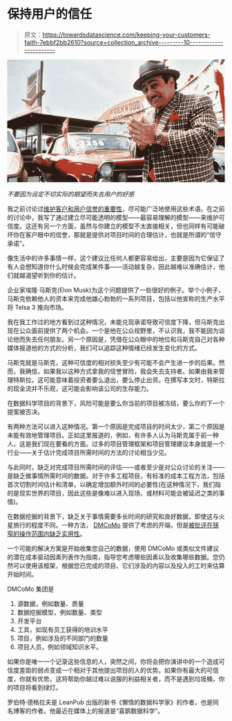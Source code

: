 # 保持用户的信任

> 原文：<https://towardsdatascience.com/keeping-your-customers-faith-7ebbf2bb2610?source=collection_archive---------10----------------------->

![](img/7a6b6195ebf1f60cdccea8c28dc295c3.png)

*不要因为设定不切实际的期望而失去用户的好感*

我之前讨论过[维护客户和用户信誉的重要性](/dont-get-called-a-charlatan-building-credible-models-4f4709eb760c)，尽可能广泛地使用这些术语。在之前的讨论中，我写了通过建立尽可能透明的模型——最容易理解的模型——来维护可信度。这还有另一个方面，虽然与你建立的模型不太直接相关，但也同样有可能破坏你在客户眼中的信誉，那就是提供对项目时间的合理估计，也就是所谓的“信守承诺”。

像生活中的许多事情一样，这个建议比任何人都更容易给出，主要是因为它保证了有人会想知道你什么时候会完成某件事——活动越复杂，因此越难以准确估计，他们就越渴望听到你的估计。

企业家埃隆·马斯克(Elon Musk)为这个问题提供了一些很好的例子。举个小例子，马斯克依赖他人的资本来完成他雄心勃勃的一系列项目，包括以他宣称的生产水平将 Telsa 3 推向市场。

我在我工作过的地方看到过这种情况，未能兑现承诺导致可信度下降，但马斯克出现在公众面前提供了两个机会。一个是他在公众视野里，不认识我，我不能因为谈论他而失去任何朋友。另一个原因是，凭借在公众眼中的地位和马斯克自己对各种媒体报道他的方式的分析，我们可以追踪这种情绪已经发生变化的方式。

马斯克就是马斯克，这种可信度的相对损失至少有可能不会产生进一步的后果。然而，我确信，如果我以这种方式拿我的信誉冒险，我会失去支持者。如果由我来管理特斯拉，这可能意味着投资者要么退出，要么停止出资。在撰写本文时，特斯拉的现金流并不乐观，这可能会影响该公司的生存能力。

在数据科学项目的背景下，风险可能是要么你当前的项目被冻结，要么你的下一个提案被否决。

有两种方法可以进入这种情况。第一个原因是完成项目的时间太少，第二个原因是未能有效地管理项目。正如这里报道的，例如，有许多人认为马斯克属于前一种人，这是我们现在要看的方面。过多的项目管理框架和项目管理建议本身就是一个行业——关于估计完成项目所需时间的方法的讨论相当少见。

与此同时，缺乏对完成项目所需时间的评估——或者至少是对公众讨论的关注——是缺乏做事情所需时间的数据。对于许多工程项目，有标准的成本工程方法，包括首次切割时间估计和清单，以确定增加额外时间的必要性(在这种情况下，我们指的是现实世界的项目，因此这些是像难以进入现场，或材料可能会被延迟之类的事情)。

在数据挖掘的背景下，缺乏关于事情需要多长时间的研究和良好数据，即使这与火星旅行的程度不同。一种方法， [DMCoMo](https://pdfs.semanticscholar.org/a66d/1bf2c6d8ad5272a31485193062395fee30bf.pdf) 提供了考虑的开端，但是[被批评在狭窄的操作范围内缺乏实用性](http://sistemas.unla.edu.ar/sistemas/gisi/papers/LNBIP-139-pag-58-74.pdf)。

一个可能的解决方案是开始收集您自己的数据，使用 DMCoMo 或类似文件建议的潜在成本驱动因素列表作为指南，指导您考虑哪些因素以及收集哪些数据。您仍然可以使用该框架，根据您已完成的项目、它们涉及的内容以及投入的工时来估算开始时间。

DMCoMo 集团是

1.  源数据，例如数量、质量
2.  数据挖掘模型，例如数量、类型
3.  开发平台
4.  工具，如现有员工获得的培训水平
5.  项目，例如涉及的不同部门的数量
6.  项目人员，例如领域知识水平。

如果你是唯一一个记录这些信息的人，突然之间，你将会把你演讲中的一个造成可信度差距的弱点变成一个相对于其他提出项目的人的优势。如果你有最大的可信度，你就有优势，这将帮助你越过难以说服的利益相关者，而不是遇到垃圾桶，你的项目将看到绿灯。

罗伯特·德格拉夫是 LeanPub 出版的新书《懒惰的数据科学家》的作者，也是同名博客的作者。他最近在媒体上的报道是“喜鹊数据科学”。